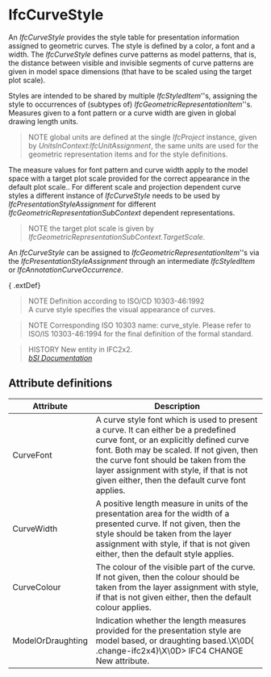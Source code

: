 IfcCurveStyle
=============
An _IfcCurveStyle_ provides the style table for presentation information
assigned to geometric curves. The style is defined by a color, a font and a
width. The _IfcCurveStyle_ defines curve patterns as model patterns, that is,
the distance between visible and invisible segments of curve patterns are
given in model space dimensions (that have to be scaled using the target plot
scale).  
  
Styles are intended to be shared by multiple _IfcStyledItem_''s, assigning the
style to occurrences of (subtypes of) _IfcGeometricRepresentationItem_''s.
Measures given to a font pattern or a curve width are given in global drawing
length units.  
  
> NOTE  global units are defined at the single _IfcProject_ instance, given by
> _UnitsInContext:IfcUnitAssignment_, the same units are used for the
> geometric representation items and for the style definitions.  
  
The measure values for font pattern and curve width apply to the model space
with a target plot scale provided for the correct appearance in the default
plot scale.. For different scale and projection dependent curve styles a
different instance of _IfcCurveStyle_ needs to be used by
_IfcPresentationStyleAssignment_ for different
_IfcGeometricRepresentationSubContext_ dependent representations.  
  
> NOTE  the target plot scale is given by
> _IfcGeometricRepresentationSubContext.TargetScale_.  
  
An _IfcCurveStyle_ can be assigned to _IfcGeometricRepresentationItem_''s via
the _IfcPresentationStyleAssignment_ through an intermediate _IfcStyledItem_
or _IfcAnnotationCurveOccurrence_.  
  
{ .extDef}  
> NOTE  Definition according to ISO/CD 10303-46:1992  
> A curve style specifies the visual appearance of curves.  
  
> NOTE  Corresponding ISO 10303 name: curve_style. Please refer to ISO/IS
> 10303-46:1994 for the final definition of the formal standard.  
  
> HISTORY  New entity in IFC2x2.  
[ _bSI
Documentation_](https://standards.buildingsmart.org/IFC/DEV/IFC4_2/FINAL/HTML/schema/ifcpresentationappearanceresource/lexical/ifccurvestyle.htm)


Attribute definitions
---------------------
| Attribute         | Description                                                                                                                                                                                                                                                                                                       |
|-------------------|-------------------------------------------------------------------------------------------------------------------------------------------------------------------------------------------------------------------------------------------------------------------------------------------------------------------|
| CurveFont         | A curve style font which is used to present a curve. It can either be a predefined curve font, or an explicitly defined curve font. Both may be scaled. If not given, then the curve font should be taken from the layer assignment with style, if that is not given either, then the default curve font applies. |
| CurveWidth        | A positive length measure in units of the presentation area for the width of a presented curve. If not given, then the style should be taken from the layer assignment with style, if that is not given either, then the default style applies.                                                                   |
| CurveColour       | The colour of the visible part of the curve. If not given, then the colour should be taken from the layer assignment with style, if that is not given either, then the default colour applies.                                                                                                                    |
| ModelOrDraughting | Indication whether the length measures provided for the presentation style are model based, or draughting based.\X\0D{ .change-ifc2x4}\X\0D> IFC4 CHANGE  New attribute.                                                                                                                                          |

